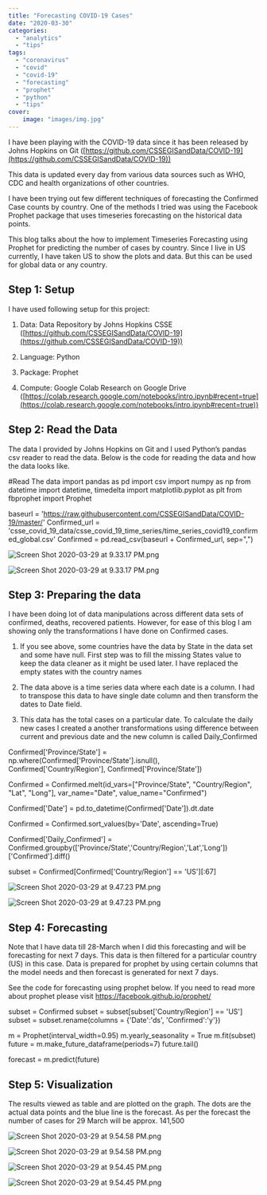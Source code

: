 ```yaml
---
title: "Forecasting COVID-19 Cases"
date: "2020-03-30"
categories: 
  - "analytics"
  - "tips"
tags: 
  - "coronavirus"
  - "covid"
  - "covid-19"
  - "forecasting"
  - "prophet"
  - "python"
  - "tips"
cover:
    image: "images/img.jpg"
---
```


I have been playing with the COVID-19 data since it has been released by Johns Hopkins on Git ([https://github.com/CSSEGISandData/COVID-19](https://github.com/CSSEGISandData/COVID-19))

This data is updated every day from various data sources such as WHO, CDC and health organizations of other countries. 

I have been trying out few different techniques of forecasting the Confirmed Case counts by country. One of the methods I tried was using the Facebook Prophet package that uses timeseries forecasting on the historical data points. 

This blog talks about the how to implement Timeseries Forecasting using Prophet for predicting the number of cases by country. Since I live in US currently, I have taken US to show the plots and data. But this can be used for global data or any country.

## Step 1: Setup 

I have used following setup for this project:

1. Data: Data Repository by Johns Hopkins CSSE ([https://github.com/CSSEGISandData/COVID-19](https://github.com/CSSEGISandData/COVID-19))
    
2. Language: Python
    
3. Package: Prophet
    
4. Compute: Google Colab Research on Google Drive ([https://colab.research.google.com/notebooks/intro.ipynb#recent=true](https://colab.research.google.com/notebooks/intro.ipynb#recent=true))
    

## Step 2: Read the Data

The data I provided by Johns Hopkins on Git and I used Python’s pandas csv reader to read the data. Below is the code for reading the data and how the data looks like. 

#Read The data
import pandas as pd
import csv
import numpy as np
from datetime import datetime, timedelta
import matplotlib.pyplot as plt
from fbprophet import Prophet

baseurl \= 'https://raw.githubusercontent.com/CSSEGISandData/COVID-19/master/'
Confirmed\_url \= 'csse\_covid\_19\_data/csse\_covid\_19\_time\_series/time\_series\_covid19\_confirmed\_global.csv'
Confirmed \= pd.read\_csv(baseurl + Confirmed\_url, sep\=",")

<img src="images/ScreenShot2020-03-29at9.33.17PM.png" alt="Screen Shot 2020-03-29 at 9.33.17 PM.png">

![Screen Shot 2020-03-29 at 9.33.17 PM.png](images/ScreenShot2020-03-29at9.33.17PM.png)

## Step 3: Preparing the data

I have been doing lot of data manipulations across different data sets of confirmed, deaths, recovered patients. However, for ease of this blog I am showing only the transformations I have done on Confirmed cases. 

1. If you see above, some countries have the data by State in the data set and some have null. First step was to fill the missing States value to keep the data cleaner as it might be used later. I have replaced the empty states with the country names
    
2. The data above is a time series data where each date is a column. I had to transpose this data to have single date column and then transform the dates to Date field. 
    
3. This data has the total cases on a particular date. To calculate the daily new cases I created a another transformations using difference between current and previous date and the new column is called Daily\_Confirmed
    

Confirmed\['Province/State'\] \= np.where(Confirmed\['Province/State'\].isnull(), Confirmed\['Country/Region'\], Confirmed\['Province/State'\])

Confirmed \= Confirmed.melt(id\_vars\=\["Province/State", "Country/Region", "Lat", "Long"\], 
        var\_name\="Date", 
        value\_name\="Confirmed")

Confirmed\['Date'\] \= pd.to\_datetime(Confirmed\['Date'\]).dt.date

Confirmed \= Confirmed.sort\_values(by\='Date', ascending\=True)

Confirmed\['Daily\_Confirmed'\] \= Confirmed.groupby(\['Province/State','Country/Region','Lat','Long'\])\['Confirmed'\].diff()

subset \= Confirmed\[Confirmed\['Country/Region'\] \== 'US'\]\[:67\] 

<img src="images/ScreenShot2020-03-29at9.47.23PM.png" alt="Screen Shot 2020-03-29 at 9.47.23 PM.png">

![Screen Shot 2020-03-29 at 9.47.23 PM.png](images/ScreenShot2020-03-29at9.47.23PM.png)

## Step 4: Forecasting 

Note that I have data till 28-March when I did this forecasting and will be forecasting for next 7 days. This data is then filtered for a particular country (US) in this case. Data is prepared for prophet by using certain columns that the model needs and then forecast is generated for next 7 days.

See the code for forecasting using prophet below. If you need to read more about prophet please visit https://facebook.github.io/prophet/

subset \= Confirmed
subset \= subset\[subset\['Country/Region'\] \== 'US'\]
subset \= subset.rename(columns \= {'Date':'ds', 'Confirmed':'y'}) 

m \= Prophet(interval\_width\=0.95)
m.yearly\_seasonality \= True
m.fit(subset)
future \= m.make\_future\_dataframe(periods\=7)
future.tail()

forecast \= m.predict(future)

## Step 5: Visualization

The results viewed as table and are plotted on the graph. The dots are the actual data points and the blue line is the forecast. As per the forecast the number of cases for 29 March will be approx. 141,500

<img src="images/ScreenShot2020-03-29at9.54.58PM.png" alt="Screen Shot 2020-03-29 at 9.54.58 PM.png">

![Screen Shot 2020-03-29 at 9.54.58 PM.png](images/ScreenShot2020-03-29at9.54.58PM.png)

<img src="images/ScreenShot2020-03-29at9.54.45PM.png" alt="Screen Shot 2020-03-29 at 9.54.45 PM.png">

![Screen Shot 2020-03-29 at 9.54.45 PM.png](images/ScreenShot2020-03-29at9.54.45PM.png)
